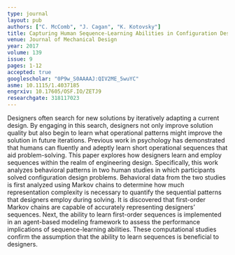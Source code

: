```yaml
---
type: journal
layout: pub
authors: ["C. McComb", "J. Cagan", "K. Kotovsky"]
title: Capturing Human Sequence-Learning Abilities in Configuration Design Tasks through Markov Chains
venue: Journal of Mechanical Design
year: 2017
volume: 139
issue: 9
pages: 1-12
accepted: true
googlescholar: "0P9w_S0AAAAJ:QIV2ME_5wuYC"
asme: 10.1115/1.4037185
engrxiv: 10.17605/OSF.IO/ZETJ9
researchgate: 318117023
---
```

Designers often search for new solutions by iteratively adapting a current design. By engaging in this search, designers not only improve solution quality but also begin to learn what operational patterns might improve the solution in future iterations. Previous work in psychology has demonstrated that humans can fluently and adeptly learn short operational sequences that aid problem-solving. This paper explores how designers learn and employ sequences within the realm of engineering design. Specifically, this work analyzes behavioral patterns in two human studies in which participants solved configuration design problems. Behavioral data from the two studies is first analyzed using Markov chains to determine how much representation complexity is necessary to quantify the sequential patterns that designers employ during solving. It is discovered that first-order Markov chains are capable of accurately representing designers’ sequences. Next, the ability to learn first-order sequences is implemented in an agent-based modeling framework to assess the performance implications of sequence-learning abilities. These computational studies confirm the assumption that the ability to learn sequences is beneficial to designers.
